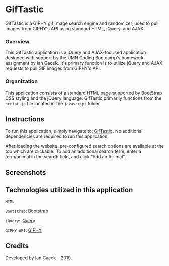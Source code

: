 # GifTastic

GifTastic is a GIPHY gif image search engine and randomizer, used to pull images from GIPHY's API using standard HTML, jQuery, and AJAX.

### Overview

This GifTastic application is a jQuery and AJAX-focused application designed with support by the UMN Coding Bootcamp's homework assignment by Ian Gacek. It's primary function is to utilize jQuery and AJAX requests to pull GIF images from GIPHY's API.

### Organization

This application consists of a standard HTML page supported by BootStrap CSS styling and the jQuery language. GifTastic primarily functions from the `script.js` file located in the `javascript` folder.

## Instructions

To run this application, simply navigate to:
[GifTastic](https://iangacek.github.io/GifTastic/). No additional dependencies are required to run this application.

After loading the website, pre-configured search options are available at the top which are clickable. To add an additional search term, enter a term/animal in the search field, and click "Add an Animal".

## Screenshots

## Technologies utilized in this application

`HTML`

`Bootstrap`:
[Bootstrap](https://getbootstrap.com/docs/4.4/getting-started/introduction/)

`jQuery`:
[jQuery](https://jquery.com/)

`GIPHY API`:
[GIPHY](https://developers.giphy.com/)

## Credits

Developed by Ian Gacek - 2019.